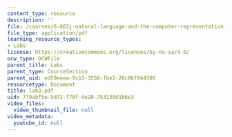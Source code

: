 ```yaml
---
content_type: resource
description: ''
file: /courses/6-863j-natural-language-and-the-computer-representation-of-knowledge-spring-2003/779abf5e5d72f70fde20753130d1b6e3_lab3.pdf
file_type: application/pdf
learning_resource_types:
- Labs
license: https://creativecommons.org/licenses/by-nc-sa/4.0/
ocw_type: OCWFile
parent_title: Labs
parent_type: CourseSection
parent_uid: ed59eeea-9cb3-3556-fbe2-26c06f844506
resourcetype: Document
title: lab3.pdf
uid: 779abf5e-5d72-f70f-de20-753130d1b6e3
video_files:
  video_thumbnail_file: null
video_metadata:
  youtube_id: null
---
```

